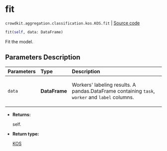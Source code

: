 # fit
`crowdkit.aggregation.classification.kos.KOS.fit` | [Source code](https://github.com/Toloka/crowd-kit/blob/v1.1.0.rc2/crowdkit/aggregation/classification/kos.py#L58)

```python
fit(self, data: DataFrame)
```

Fit the model.

## Parameters Description

| Parameters | Type | Description |
| :----------| :----| :-----------|
`data`|**DataFrame**|<p>Workers&#x27; labeling results. A pandas.DataFrame containing `task`, `worker` and `label` columns.</p>

* **Returns:**

  self.

* **Return type:**

  [KOS](crowdkit.aggregation.classification.kos.KOS.md)
